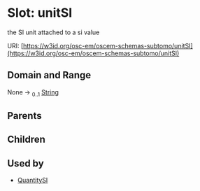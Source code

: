 
# Slot: unitSI

the SI unit attached to a si value

URI: [https://w3id.org/osc-em/oscem-schemas-subtomo/unitSI](https://w3id.org/osc-em/oscem-schemas-subtomo/unitSI)


## Domain and Range

None &#8594;  <sub>0..1</sub> [String](types/String.md)

## Parents


## Children


## Used by

 * [QuantitySI](QuantitySI.md)
